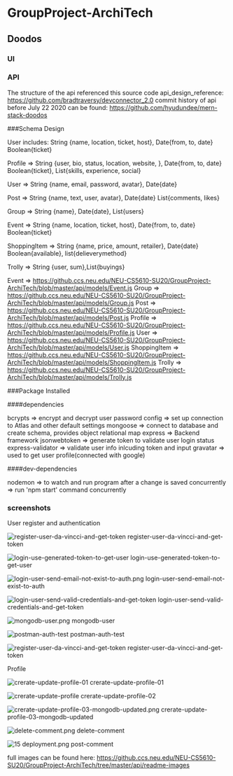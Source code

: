 # GroupProject-ArchiTech
## Doodos

### UI

### API

The structure of the api referenced this source code
api_design_reference: https://github.com/bradtraversy/devconnector_2.0
commit history of api before July 22 2020 can be found: https://github.com/hyudundee/mern-stack-doodos

###Schema Design

User includes: String {name, location, ticket, host}, Date{from, to, date} Boolean{ticket}

Profile              => String {user, bio, status, location, website, }, Date{from, to, date} Boolean{ticket}, List{skills, experience, social}

User                 => String {name, email, password, avatar}, Date{date}

Post                 => String {name, text, user, avatar}, Date{date} List{comments, likes}

Group                => String {name}, Date{date}, List{users}

Event                => String {name, location, ticket, host}, Date{from, to, date} Boolean{ticket}

ShoppingItem         => String {name, price, amount, retailer}, Date{date} Boolean{available}, list{delieverymethod}

Trolly               => String {user, sum},List{buyings}



Event                => https://github.ccs.neu.edu/NEU-CS5610-SU20/GroupProject-ArchiTech/blob/master/api/models/Event.js
Group                => https://github.ccs.neu.edu/NEU-CS5610-SU20/GroupProject-ArchiTech/blob/master/api/models/Group.js
Post                 => https://github.ccs.neu.edu/NEU-CS5610-SU20/GroupProject-ArchiTech/blob/master/api/models/Post.js
Profile              => https://github.ccs.neu.edu/NEU-CS5610-SU20/GroupProject-ArchiTech/blob/master/api/models/Profile.js
User                 => https://github.ccs.neu.edu/NEU-CS5610-SU20/GroupProject-ArchiTech/blob/master/api/models/User.js
ShoppingItem         => https://github.ccs.neu.edu/NEU-CS5610-SU20/GroupProject-ArchiTech/blob/master/api/models/ShoppingItem.js
Trolly               => https://github.ccs.neu.edu/NEU-CS5610-SU20/GroupProject-ArchiTech/blob/master/api/models/Trolly.js

###Package Installed

####dependencies

bcrypts              => encrypt and decrypt user password
config               => set up connection to Atlas and other default settings
mongoose             => connect to database and create schema, provides object relational map
express              => Backend framework
jsonwebtoken         => generate token to validate user login status
express-validator    => validate user info inlcuding token and input
gravatar             => used to get user profile(connected with google)

####dev-dependencies

nodemon              => to watch and run program after a change is saved
concurrently         => run 'npm start' command concurrently

### screenshots

User register and authentication

![register-user-da-vincci-and-get-token](https://github.ccs.neu.edu/NEU-CS5610-SU20/GroupProject-ArchiTech/blob/master/api/readme-images/user-register-authentication/register-user-da-vincci-and-get-token.png)
register-user-da-vincci-and-get-token

![login-use-generated-token-to-get-user](https://github.ccs.neu.edu/NEU-CS5610-SU20/GroupProject-ArchiTech/blob/master/api/readme-images/user-register-authentication/login-use-generated-token-to-get-user.png)
login-use-generated-token-to-get-user

![login-user-send-email-not-exist-to-auth.png](https://github.ccs.neu.edu/NEU-CS5610-SU20/GroupProject-ArchiTech/blob/master/api/readme-images/user-register-authentication/login-user-send-email-not-exist-to-auth.png)
login-user-send-email-not-exist-to-auth

![login-user-send-valid-credentials-and-get-token](https://github.ccs.neu.edu/NEU-CS5610-SU20/GroupProject-ArchiTech/blob/master/api/readme-images/user-register-authentication/login-user-send-valid-credentials-and-get-token.png)
login-user-send-valid-credentials-and-get-token

![mongodb-user.png](https://github.ccs.neu.edu/NEU-CS5610-SU20/GroupProject-ArchiTech/blob/master/api/readme-images/user-register-authentication/mongodb-user.png)
mongodb-user

![postman-auth-test](https://github.ccs.neu.edu/NEU-CS5610-SU20/GroupProject-ArchiTech/blob/master/api/readme-images/user-register-authentication/postman-auth-test.png)
postman-auth-test

![register-user-da-vincci-and-get-token](https://github.ccs.neu.edu/NEU-CS5610-SU20/GroupProject-ArchiTech/blob/master/api/readme-images/user-register-authentication/register-user-da-vincci-and-get-token.png)
register-user-da-vincci-and-get-token

Profile

![crerate-update-profile-01](https://github.ccs.neu.edu/NEU-CS5610-SU20/GroupProject-ArchiTech/blob/master/api/readme-images/profile/crerate-update-profile-01.png)
crerate-update-profile-01

![crerate-update-profile](https://github.ccs.neu.edu/NEU-CS5610-SU20/GroupProject-ArchiTech/blob/master/api/readme-images/profile/crerate-update-profile-02.png)
crerate-update-profile-02

![crerate-update-profile-03-mongodb-updated.png](https://github.ccs.neu.edu/NEU-CS5610-SU20/GroupProject-ArchiTech/blob/master/api/readme-images/profile/crerate-update-profile-03-mongodb-updated.png)
crerate-update-profile-03-mongodb-updated

![delete-comment.png](https://github.ccs.neu.edu/NEU-CS5610-SU20/GroupProject-ArchiTech/blob/master/api/readme-images/posts/delete-comment.png)
delete-comment

![15 deployment.png](https://github.ccs.neu.edu/NEU-CS5610-SU20/GroupProject-ArchiTech/blob/master/api/readme-images/posts/post-comment.png)
post-comment

full images can be found here: https://github.ccs.neu.edu/NEU-CS5610-SU20/GroupProject-ArchiTech/tree/master/api/readme-images
